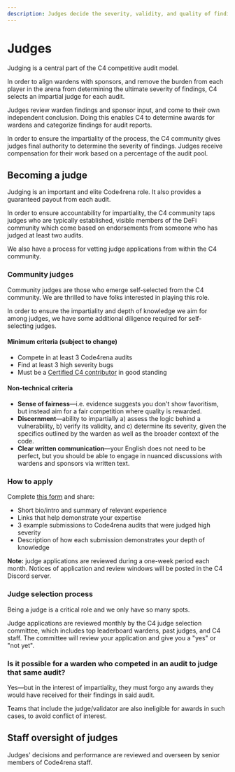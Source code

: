 ```yaml
---
description: Judges decide the severity, validity, and quality of findings and rate the performance of wardens.
---
```


# Judges

Judging is a central part of the C4 competitive audit model.

In order to align wardens with sponsors, and remove the burden from each player in the arena from determining the ultimate severity of findings, C4 selects an impartial judge for each audit.

Judges review warden findings and sponsor input, and come to their own independent conclusion. Doing this enables C4 to determine awards for wardens and categorize findings for audit reports.

In order to ensure the impartiality of the process, the C4 community gives judges final authority to determine the severity of findings. Judges receive compensation for their work based on a percentage of the audit pool.

## Becoming a judge

Judging is an important and elite Code4rena role. It also provides a guaranteed payout from each audit.

In order to ensure accountability for impartiality, the C4 community taps judges who are typically established, visible members of the DeFi community which come based on endorsements from someone who has judged at least two audits.

We also have a process for vetting judge applications from within the C4 community.

### Community judges

Community judges are those who emerge self-selected from the C4 community. We are thrilled to have folks interested in playing this role.

In order to ensure the impartiality and depth of knowledge we aim for among judges, we have some additional diligence required for self-selecting judges.

#### Minimum criteria (subject to change)

* Compete in at least 3 Code4rena audits
* Find at least 3 high severity bugs
* Must be a [Certified C4 contributor](/roles/certified-contributors) in good standing

#### Non-technical criteria

* **Sense of fairness**—i.e. evidence suggests you don't show favoritism, but instead aim for a fair competition where quality is rewarded.
* **Discernment**—ability to impartially a) assess the logic behind a vulnerability, b) verify its validity, and c) determine its severity, given the specifics outlined by the warden as well as the broader context of the code.
* **Clear written communication**—your English does not need to be perfect, but you should be able to engage in nuanced discussions with wardens and sponsors via written text.

### How to apply

Complete [this form](https://code4rena.com/judge-application/) and share:

* Short bio/intro and summary of relevant experience
* Links that help demonstrate your expertise
* 3 example submissions to Code4rena audits that were judged high severity
* Description of how each submission demonstrates your depth of knowledge

**Note:** judge applications are reviewed during a one-week period each month. Notices of application and review windows will be posted in the C4 Discord server.&#x20;

### Judge selection process

Being a judge is a critical role and we only have so many spots.

Judge applications are reviewed monthly by the C4 judge selection committee, which includes top leaderboard wardens, past judges, and C4 staff. The committee will review your application and give you a "yes" or "not yet".

### Is it possible for a warden who competed in an audit to judge that same audit?

Yes—but in the interest of impartiality, they must forgo any awards they would have received for their findings in said audit.

Teams that include the judge/validator are also ineligible for awards in such cases, to avoid conflict of interest.

## Staff oversight of judges

Judges' decisions and performance are reviewed and overseen by senior members of Code4rena staff. 
